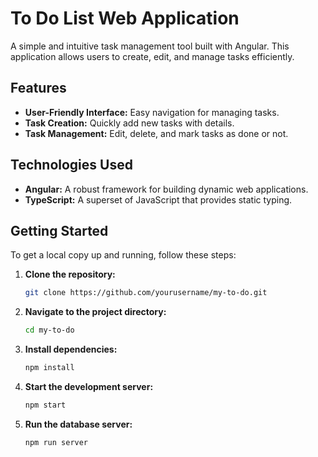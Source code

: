 # To Do List Web Application

A simple and intuitive task management tool built with Angular. This application allows users to create, edit, and manage tasks efficiently.

## Features

- **User-Friendly Interface:** Easy navigation for managing tasks.
- **Task Creation:** Quickly add new tasks with details.
- **Task Management:** Edit, delete, and mark tasks as done or not.

## Technologies Used

- **Angular:** A robust framework for building dynamic web applications.
- **TypeScript:** A superset of JavaScript that provides static typing.

## Getting Started

To get a local copy up and running, follow these steps:

1. **Clone the repository:**
   ```bash
   git clone https://github.com/yourusername/my-to-do.git
   ```

2. **Navigate to the project directory:**
   ```bash
   cd my-to-do
   ```

3. **Install dependencies:**
   ```bash
   npm install
   ```

4. **Start the development server:**
   ```bash
   npm start
   ```

5. **Run the database server:**
   ```bash
   npm run server
   ```
